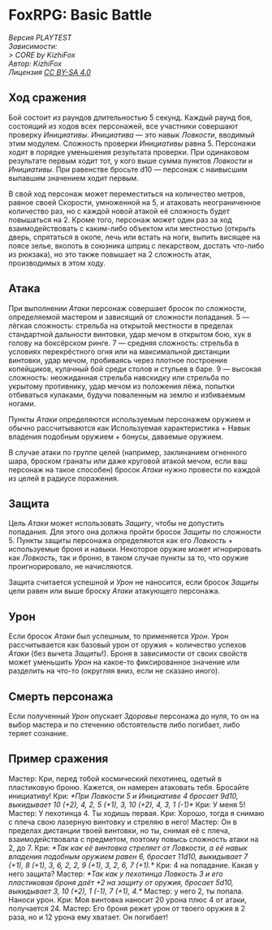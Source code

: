 # FoxRPG: Basic Battle

*Версия PLAYTEST*  
*Зависимости:*  
*> CORE by KizhiFox*  
*Автор: KizhiFox*  
*Лицензия [CC BY⁠-⁠SA 4⁠.⁠0](https://creativecommons.org/licenses/by-sa/4.0/)*  

## Ход сражения

Бой состоит из раундов длительностью 5 секунд. Каждый раунд боя, состоящий из ходов всех персонажей, все участники совершают проверку *Инициативы*. *Инициатива* — это навык *Ловкости*, вводимый этим модулем. Сложность проверки *Инициативы* равна 5. Персонажи ходят в порядке уменьшения результата проверки. При одинаковом результате первым ходит тот, у кого выше сумма пунктов *Ловкости* и *Инициативы*. При равенстве бросьте d10 — персонаж с наивысшим выпавшим значением ходит первым.

В свой ход персонаж может переместиться на количество метров, равное своей Скорости, умноженной на 5, и атаковать неограниченное количество раз, но с каждой новой атакой её сложность будет повышаться на 2. Кроме того, персонаж может один раз за ход взаимодействовать с каким-либо объектом или местностью (открыть дверь, спрятаться в окопе, лечь или встать на ноги, выпить висящее на поясе зелье, вколоть в союзника шприц с лекарством, достать что-либо из рюкзака), но это также повышает на 2 сложность атак, производимых в этом ходу.

## Атака

При выполнении *Атаки* персонаж совершает бросок по сложности, определяемой мастером и зависящий от сложности попадания. 5 — лёгкая сложность: стрельба на открытой местности в пределах стандартной дальности винтовки, удар мечом в открытом бою, хук в голову на боксёрском ринге. 7 — средняя сложность: стрельба в условиях перекрёстного огня или на максимальной дистанции винтовки, удар мечом, пробиваясь через плотное построение копейщиков, кулачный бой среди столов и стульев в баре. 9 — высокая сложность: неожиданная стрельба навскидку или стрельба по укрытому противнику, удар мечом из положения лёжа, попытки отбиваться кулаками, будучи поваленным на землю и избиваемым ногами.

Пункты *Атаки* определяются используемым персонажем оружием и обычно рассчитываются как Используемая характеристика + Навык владения подобным оружием + бонусы, даваемые оружием.

В случае атаки по группе целей (например, заклинанием огненного шара, броском гранаты или даже круговой атакой мечом, если ваш персонаж на такое способен) бросок *Атаки* нужно провести по каждой из целей в радиусе поражения.

## Защита

Цель *Атаки* может использовать *Защиту*, чтобы не допустить попадания. Для этого она должна пройти бросок *Защиты* по сложности 5. Пункты защиты персонажа определяются как его *Ловкость* + используемые броня и навыки. Некоторое оружие может игнорировать как *Ловкость*, так и броню, в таком случае пункты за то, что оружие проигнорировало, не начисляются.

Защита считается успешной и *Урон* не наносится, если бросок *Защиты* цели равен или выше броску *Атаки* атакующего персонажа.

## Урон

Если бросок *Атаки* был успешным, то применяется *Урон*. Урон рассчитывается как базовый урон от оружия + количество успехов *Атаки* (без вычета *Защиты*!). Броня в зависимости от своих свойств может уменьшить *Урон* на какое-то фиксированное значение или разделить на что-то (округляя вниз, если не сказано иного).

## Смерть персонажа

Если полученный *Урон* опускает *Здоровье* персонажа до нуля, то он на выбор мастера и по стечению обстоятельств либо погибает, либо теряет сознание.

## Пример сражения

Мастер: Кри, перед тобой космический пехотинец, одетый в пластиковую броню. Кажется, он намерен атаковать тебя. Бросайте инициативу!
Кри: *\*При Ловкости 5 и Инициативе 4 бросает 9d10, выкидывает 10 (+2), 4, 2, 5 (+1), 3, 10 (+2), 4, 3, 1 (-1)\**
Кри: У меня 5!
Мастер: У пехотинца 4. Ты ходишь первая.
Кри: Хорошо, тогда я снимаю с плеча свою лазерную винтовку и стреляю в него!
Мастер: Он в пределах дистанции твоей винтовки, но ты, снимая её с плеча, взаимодействовала с предметом, поэтому повысь сложность атаки на 2, до 7.
Кри: *\*Так как её винтовка стреляет от Ловкости, а её навык владения подобным оружием равен 6, бросает 11d10, выкидывает 7 (+1), 8 (+1), 3, 6, 2, 2, 9 (+1), 3, 2, 6, 7 (+1).\**
Кри: 4 на попадание. Какая у него защита?
Мастер: *\*Так как у пехотинца Ловкость 3 и его пластиковая броня даёт +2 на защиту от оружия, бросает 5d10, выкидывает 3, 10 (+2), 1 (-1), 7 (+1), 4.\**
Мастер: у него 2, ты попала. Наноси урон.
Кри: Моя винтовка наносит 20 урона плюс 4 от атаки, получается 24.
Мастер: Его броня режет урон от твоего оружия в 2 раза, но и 12 урона ему хватает. Он погибает!

